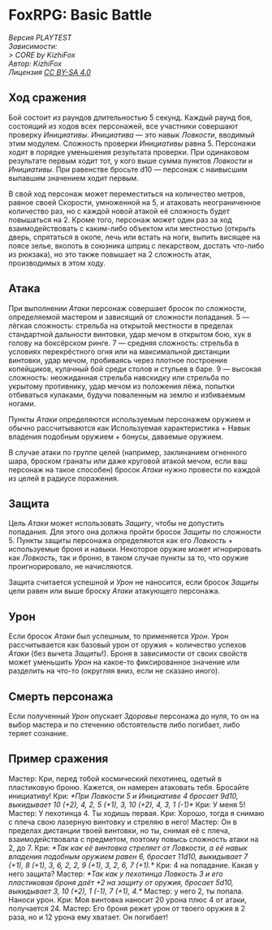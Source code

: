 # FoxRPG: Basic Battle

*Версия PLAYTEST*  
*Зависимости:*  
*> CORE by KizhiFox*  
*Автор: KizhiFox*  
*Лицензия [CC BY⁠-⁠SA 4⁠.⁠0](https://creativecommons.org/licenses/by-sa/4.0/)*  

## Ход сражения

Бой состоит из раундов длительностью 5 секунд. Каждый раунд боя, состоящий из ходов всех персонажей, все участники совершают проверку *Инициативы*. *Инициатива* — это навык *Ловкости*, вводимый этим модулем. Сложность проверки *Инициативы* равна 5. Персонажи ходят в порядке уменьшения результата проверки. При одинаковом результате первым ходит тот, у кого выше сумма пунктов *Ловкости* и *Инициативы*. При равенстве бросьте d10 — персонаж с наивысшим выпавшим значением ходит первым.

В свой ход персонаж может переместиться на количество метров, равное своей Скорости, умноженной на 5, и атаковать неограниченное количество раз, но с каждой новой атакой её сложность будет повышаться на 2. Кроме того, персонаж может один раз за ход взаимодействовать с каким-либо объектом или местностью (открыть дверь, спрятаться в окопе, лечь или встать на ноги, выпить висящее на поясе зелье, вколоть в союзника шприц с лекарством, достать что-либо из рюкзака), но это также повышает на 2 сложность атак, производимых в этом ходу.

## Атака

При выполнении *Атаки* персонаж совершает бросок по сложности, определяемой мастером и зависящий от сложности попадания. 5 — лёгкая сложность: стрельба на открытой местности в пределах стандартной дальности винтовки, удар мечом в открытом бою, хук в голову на боксёрском ринге. 7 — средняя сложность: стрельба в условиях перекрёстного огня или на максимальной дистанции винтовки, удар мечом, пробиваясь через плотное построение копейщиков, кулачный бой среди столов и стульев в баре. 9 — высокая сложность: неожиданная стрельба навскидку или стрельба по укрытому противнику, удар мечом из положения лёжа, попытки отбиваться кулаками, будучи поваленным на землю и избиваемым ногами.

Пункты *Атаки* определяются используемым персонажем оружием и обычно рассчитываются как Используемая характеристика + Навык владения подобным оружием + бонусы, даваемые оружием.

В случае атаки по группе целей (например, заклинанием огненного шара, броском гранаты или даже круговой атакой мечом, если ваш персонаж на такое способен) бросок *Атаки* нужно провести по каждой из целей в радиусе поражения.

## Защита

Цель *Атаки* может использовать *Защиту*, чтобы не допустить попадания. Для этого она должна пройти бросок *Защиты* по сложности 5. Пункты защиты персонажа определяются как его *Ловкость* + используемые броня и навыки. Некоторое оружие может игнорировать как *Ловкость*, так и броню, в таком случае пункты за то, что оружие проигнорировало, не начисляются.

Защита считается успешной и *Урон* не наносится, если бросок *Защиты* цели равен или выше броску *Атаки* атакующего персонажа.

## Урон

Если бросок *Атаки* был успешным, то применяется *Урон*. Урон рассчитывается как базовый урон от оружия + количество успехов *Атаки* (без вычета *Защиты*!). Броня в зависимости от своих свойств может уменьшить *Урон* на какое-то фиксированное значение или разделить на что-то (округляя вниз, если не сказано иного).

## Смерть персонажа

Если полученный *Урон* опускает *Здоровье* персонажа до нуля, то он на выбор мастера и по стечению обстоятельств либо погибает, либо теряет сознание.

## Пример сражения

Мастер: Кри, перед тобой космический пехотинец, одетый в пластиковую броню. Кажется, он намерен атаковать тебя. Бросайте инициативу!
Кри: *\*При Ловкости 5 и Инициативе 4 бросает 9d10, выкидывает 10 (+2), 4, 2, 5 (+1), 3, 10 (+2), 4, 3, 1 (-1)\**
Кри: У меня 5!
Мастер: У пехотинца 4. Ты ходишь первая.
Кри: Хорошо, тогда я снимаю с плеча свою лазерную винтовку и стреляю в него!
Мастер: Он в пределах дистанции твоей винтовки, но ты, снимая её с плеча, взаимодействовала с предметом, поэтому повысь сложность атаки на 2, до 7.
Кри: *\*Так как её винтовка стреляет от Ловкости, а её навык владения подобным оружием равен 6, бросает 11d10, выкидывает 7 (+1), 8 (+1), 3, 6, 2, 2, 9 (+1), 3, 2, 6, 7 (+1).\**
Кри: 4 на попадание. Какая у него защита?
Мастер: *\*Так как у пехотинца Ловкость 3 и его пластиковая броня даёт +2 на защиту от оружия, бросает 5d10, выкидывает 3, 10 (+2), 1 (-1), 7 (+1), 4.\**
Мастер: у него 2, ты попала. Наноси урон.
Кри: Моя винтовка наносит 20 урона плюс 4 от атаки, получается 24.
Мастер: Его броня режет урон от твоего оружия в 2 раза, но и 12 урона ему хватает. Он погибает!

